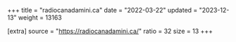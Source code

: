 +++
title = "radiocanadamini.ca"
date = "2022-03-22"
updated = "2023-12-13"
weight = 13163

[extra]
source = "https://radiocanadamini.ca/"
ratio = 32
size = 13
+++
